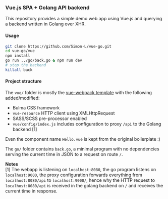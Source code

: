 ### Vue.js SPA + Golang API backend

This repository provides a simple demo web app using Vue.js and querying a backend written in Golang over XHR.

#### Usage
```bash
git clone https://github.com/Simon-L/vue-go.git
cd vue-go/vue
npm install
go run ../go/back.go & npm run dev
# stop the backend
killall back
```

#### Project structure

The `vue/` folder is mostly the [vue-webpack template](https://github.com/vuejs-templates/webpack) with the following added/modified:
* Bulma CSS framework
* `vue-resource` HTTP client using XMLHttpRequest
* SASS/SCSS pre-processor enabled
* `vue/config/index.js` includes configuration to proxy `/api` to the Golang backend [1]

Even the component name `Hello.vue` is kept from the original boilerplate :)

The `go/` folder contains `back.go`, a minimal program with no dependencies serving the current time in JSON to a request on route `/`.

**Notes**  
[1] The webapp is listening on `localhost:8080`, the go program listens on `localhost:9000`, the proxy configuration forwards everything from `localhost:8080/api` to `localhost:9000/`, hence why the HTTP request to `localhost:8080/api` is received in the golang backend on `/` and receives the current time in response.
